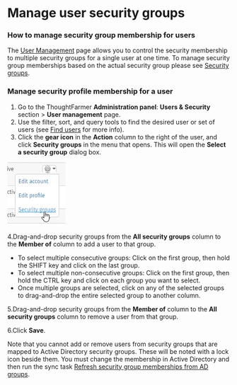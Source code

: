 # Manage user security groups



### How to manage security group membership for users

The [User Management](./) page allows you to control the security membership to multiple security groups for a single user at one time. To manage security group memberships based on the actual security group please see [Security groups](../security/security-groups.md).

### Manage security profile membership for a user

1. Go to the ThoughtFarmer **Administration panel**: **Users & Security** section &gt; **User management** page.
2. Use the filter, sort, and query tools to find the desired user or set of users \(see [Find users](find-users.md) for more info\).
3. Click the **gear icon** in the **Action** column to the right of the user, and click **Security groups** in the menu that opens. This will open the **Select a security group** dialog box.

![](../../.gitbook/assets/1%20%2828%29.jpg)

4.Drag-and-drop security groups from the **All security groups** column to the **Member of** column to add a user to that group.

* To select multiple consecutive groups: Click on the first group, then hold the SHIFT key and click on the last group.
* To select multiple non-consecutive groups: Click on the first group, then hold the CTRL key and click on each group you want to select.
* Once multiple groups are selected, click on any of the selected groups to drag-and-drop the entire selected group to another column.

5.Drag-and-drop security groups from the **Member of** column to the **All security groups** column to remove a user from that group.

6.Click **Save**.

Note that you cannot add or remove users from security groups that are mapped to Active Directory security groups. These will be noted with a lock icon beside them. You must change the membership in Active Directory and then run the sync task [Refresh security group memberships from AD groups](../activity-directory-integration/active-directory-synchronization-tasks.md).

